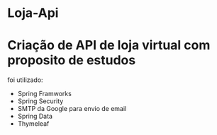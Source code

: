 # Loja-Api
# Criação de API de loja virtual com proposito de estudos

foi utilizado:
* Spring Framworks
* Spring Security
* SMTP da Google para envio de email
* Spring Data 
* Thymeleaf 

